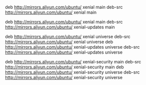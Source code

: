 deb http://mirrors.aliyun.com/ubuntu/ xenial main
deb-src http://mirrors.aliyun.com/ubuntu/ xenial main



deb http://mirrors.aliyun.com/ubuntu/ xenial main
deb-src http://mirrors.aliyun.com/ubuntu/ xenial-updates main



deb http://mirrors.aliyun.com/ubuntu/ xenial universe
deb-src http://mirrors.aliyun.com/ubuntu/ xenial universe
deb http://mirrors.aliyun.com/ubuntu/ xenial-updates universe
deb-src http://mirrors.aliyun.com/ubuntu/ xenial-updates universe



deb http://mirrors.aliyun.com/ubuntu/ xenial-security main
deb-src http://mirrors.aliyun.com/ubuntu/ xenial-security main
deb http://mirrors.aliyun.com/ubuntu/ xenial-security universe
deb-src http://mirrors.aliyun.com/ubuntu/ xenial-security universe
